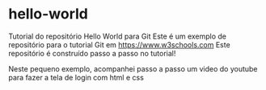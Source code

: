 # hello-world
 Tutorial do repositório Hello World para Git Este é um exemplo de repositório para o tutorial Git em https://www.w3schools.com Este repositório é construído passo a passo no tutorial!
 
 Neste pequeno exemplo, acompanhei passo a passo um video do youtube para fazer a tela de login com html e css
